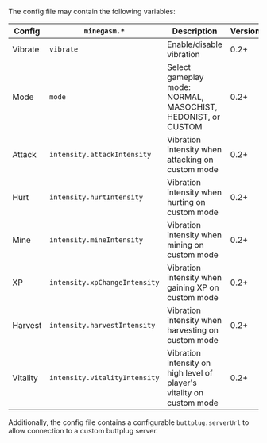 The config file may contain the following variables:

| Config   | `minegasm.*`                  | Description                                                           | Version |
|----------|-------------------------------|-----------------------------------------------------------------------|---------|
| Vibrate  | `vibrate`                     | Enable/disable vibration                                              | 0.2+    |
| Mode     | `mode`                        | Select gameplay mode: NORMAL, MASOCHIST, HEDONIST, or CUSTOM          | 0.2+    |
| Attack   | `intensity.attackIntensity`   | Vibration intensity when attacking on custom mode                     | 0.2+    |
| Hurt     | `intensity.hurtIntensity`     | Vibration intensity when hurting on custom mode                       | 0.2+    |
| Mine     | `intensity.mineIntensity`     | Vibration intensity when mining on custom mode                        | 0.2+    |
| XP       | `intensity.xpChangeIntensity` | Vibration intensity when gaining XP on custom mode                    | 0.2+    |
| Harvest  | `intensity.harvestIntensity`  | Vibration intensity when harvesting on custom mode                    | 0.2+    |
| Vitality | `intensity.vitalityIntensity` | Vibration intensity on high level of player's vitality on custom mode | 0.2+    |

Additionally, the config file contains a configurable `buttplug.serverUrl` to allow connection to a custom buttplug server.
